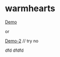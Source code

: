 # warmhearts
[Demo](https://heggy231.github.io/warmhearts/)

or

[Demo-2](https://warmhearts.netlify.app/)
// try  no

dfd
dfdfd